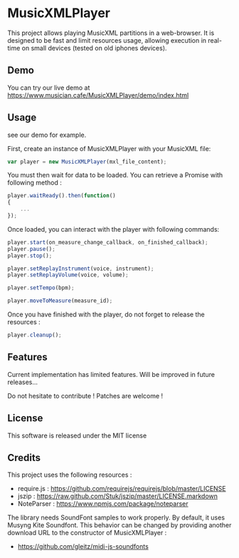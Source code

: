 # MusicXMLPlayer

This project allows playing MusicXML partitions in a web-browser. It is designed to be fast and limit resources usage, allowing execution in real-time on small devices (tested on old iphones devices).

## Demo

You can try our live demo at https://www.musician.cafe/MusicXMLPlayer/demo/index.html

## Usage

see our demo for example.

First, create an instance of MusicXMLPlayer with your MusicXML file:
```javascript
var player = new MusicXMLPlayer(mxl_file_content);
```
You must then wait for data to be loaded. You can retrieve a Promise with following method : 
```javascript
player.waitReady().then(function()
{
    ...
});
```
Once loaded, you can interact with the player with following commands:
```javascript
player.start(on_measure_change_callback, on_finished_callback);
player.pause();
player.stop();

player.setReplayInstrument(voice, instrument);
player.setReplayVolume(voice, volume);

player.setTempo(bpm);

player.moveToMeasure(measure_id);
```

Once you have finished with the player, do not forget to release the resources :
```javascript
player.cleanup();
```

## Features

Current implementation has limited features. Will be improved in future releases...

Do not hesitate to contribute ! Patches are welcome !

## License

This software is released under the MIT license

## Credits

This project uses the following resources :

- require.js : https://github.com/requirejs/requirejs/blob/master/LICENSE
- jszip : https://raw.github.com/Stuk/jszip/master/LICENSE.markdown
- NoteParser : https://www.npmjs.com/package/noteparser

The library needs SoundFont samples to work properly. By default, it uses Musyng Kite Soundfont. This behavior can be changed by providing another download URL to the constructor of MusicXMLPlayer :

- https://github.com/gleitz/midi-js-soundfonts
